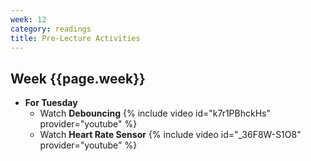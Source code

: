 ```yaml
---
week: 12
category: readings
title: Pre-Lecture Activities
---
```


## Week {{page.week}}

* **For Tuesday**
  * Watch **Debouncing**
    {% include video id="k7r1PBhckHs" provider="youtube" %}
  * Watch **Heart Rate Sensor**
    {% include video id="_36F8W-S1O8" provider="youtube" %}

